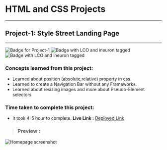# HTML and CSS Projects
---
## **Project-1: Style Street Landing Page**
---
![Badge for Project-1](https://img.shields.io/badge/HTML%20&%20CSS-Project_1-brightgreen "Style Street Landing Page")
![Badge with LCO and ineuron tagged](https://img.shields.io/badge/Ineuron.ai-LCO-brightgreen)
![Badge with LCO and ineuron tagged](https://img.shields.io/badge/Full%20Stack%20JavaScript%20bootcamp-Hitesh%20Choudhary-brightgreen)
### Concepts learned from this project:
- Learned about position (absolute,relative) property in css.
- Learned to create a Navigation Bar without any Frameworks.
- Learned about resizing images and more about Pseudo-Element selectors
### Time taken to complete this project:
- It took  4-5 hour to complete.
**Live Link :** [Deployed Link]()
>### Preview :
![Homepage screenshot]('./preview.png')